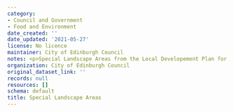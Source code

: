 ```yaml
---
category:
- Council and Government
- Food and Environment
date_created: ''
date_updated: '2021-05-27'
license: No licence
maintainer: City of Edinburgh Council
notes: <p>Special Landscape Areas from the Local Developement Plan for Edinburgh Council</p>
organization: City of Edinburgh Council
original_dataset_link: ''
records: null
resources: []
schema: default
title: Special Landscape Areas
---
```

